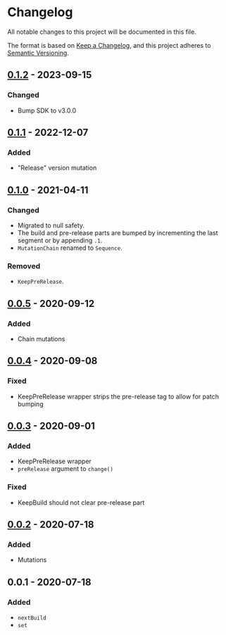 # Changelog
All notable changes to this project will be documented in this file.

The format is based on [Keep a Changelog](https://keepachangelog.com/en/1.0.0/),
and this project adheres to [Semantic Versioning](https://semver.org/spec/v2.0.0.html).

## [0.1.2] - 2023-09-15
### Changed
- Bump SDK to v3.0.0

## [0.1.1] - 2022-12-07
### Added
- "Release" version mutation

## [0.1.0] - 2021-04-11
### Changed
- Migrated to null safety.
- The build and pre-release parts are bumped by incrementing the last segment or by appending `.1`.
- `MutationChain` renamed to `Sequence`.

### Removed
- `KeepPreRelease`.

## [0.0.5] - 2020-09-12
### Added
- Chain mutations

## [0.0.4] - 2020-09-08
### Fixed
- KeepPreRelease wrapper strips the pre-release tag to allow for patch bumping

## [0.0.3] - 2020-09-01
### Added
- KeepPreRelease wrapper
- `preRelease` argument to `change()`

### Fixed
- KeepBuild should not clear pre-release part

## [0.0.2] - 2020-07-18
### Added
- Mutations

## 0.0.1 - 2020-07-18
### Added
- `nextBuild`
- `set`

[0.1.2]: https://github.com/f3ath/dart-version-manipulation/compare/0.1.1...0.1.2
[0.1.1]: https://github.com/f3ath/dart-version-manipulation/compare/0.1.0...0.1.1
[0.1.0]: https://github.com/f3ath/dart-version-manipulation/compare/0.0.5...0.1.0
[0.0.5]: https://github.com/f3ath/dart-version-manipulation/compare/0.0.4...0.0.5
[0.0.4]: https://github.com/f3ath/dart-version-manipulation/compare/0.0.3...0.0.4
[0.0.3]: https://github.com/f3ath/dart-version-manipulation/compare/0.0.2...0.0.3
[0.0.2]: https://github.com/f3ath/dart-version-manipulation/compare/0.0.1...0.0.2
